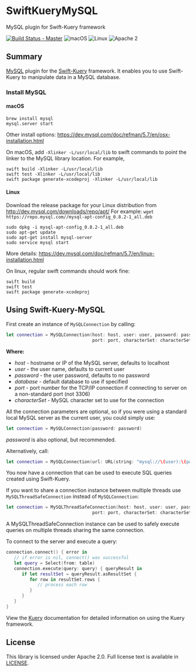 # SwiftKueryMySQL
MySQL plugin for Swift-Kuery framework

[![Build Status - Master](https://travis-ci.org/IBM-Swift/SwiftKueryMySQL.svg?branch=master)](https://travis-ci.org/IBM-Swift/SwiftKueryMySQL)
![macOS](https://img.shields.io/badge/os-Mac%20OS%20X-green.svg?style=flat)
![Linux](https://img.shields.io/badge/os-linux-green.svg?style=flat)
![Apache 2](https://img.shields.io/badge/license-Apache2-blue.svg?style=flat)

## Summary
[MySQL](https://dev.mysql.com/) plugin for the [Swift-Kuery](https://github.com/IBM-Swift/Swift-Kuery) framework. It enables you to use Swift-Kuery to manipulate data in a MySQL database.

### Install MySQL

#### macOS
```
brew install mysql
mysql.server start
```
Other install options: https://dev.mysql.com/doc/refman/5.7/en/osx-installation.html

On macOS, add `-Xlinker -L/usr/local/lib` to swift commands to point the linker to the MySQL library location.
For example,
```
swift build -Xlinker -L/usr/local/lib
swift test -Xlinker -L/usr/local/lib
swift package generate-xcodeproj -Xlinker -L/usr/local/lib
```

#### Linux
Download the release package for your Linux distribution from http://dev.mysql.com/downloads/repo/apt/
For example: `wget https://repo.mysql.com//mysql-apt-config_0.8.2-1_all.deb`
```
sudo dpkg -i mysql-apt-config_0.8.2-1_all.deb
sudo apt-get update
sudo apt-get install mysql-server
sudo service mysql start
```
More details: https://dev.mysql.com/doc/refman/5.7/en/linux-installation.html

On linux, regular swift commands should work fine:
```
swift build
swift test
swift package generate-xcodeproj
```

## Using Swift-Kuery-MySQL

First create an instance of `MySQLConnection` by calling:

```swift
let connection = MySQLConnection(host: host, user: user, password: password, database: database, 
                                 port: port, characterSet: characterSet)
```
**Where:**
- *host* - hostname or IP of the MySQL server, defaults to localhost 
- *user* - the user name, defaults to current user
- *password* - the user password, defaults to no password
- *database* - default database to use if specified
- *port* - port number for the TCP/IP connection if connecting to server on a non-standard port (not 3306)
- *characterSet* - MySQL character set to use for the connection

All the connection parameters are optional, so if you were using a standard local MySQL server as the current user, you could simply use:
```swift
let connection = MySQLConnection(password: password)
```
*password* is also optional, but recommended.

Alternatively, call:
```swift
let connection = MySQLConnection(url: URL(string: "mysql://\(user):\(password)@\(host):\(port)/\(database)")!))
```
You now have a connection that can be used to execute SQL queries created using Swift-Kuery.


If you want to share a connection instance between multiple threads use `MySQLThreadSafeConnection` instead of `MySQLConnection`:
```swift
let connection = MySQLThreadSafeConnection(host: host, user: user, password: password, database: database, 
                                 port: port, characterSet: characterSet)
```
A MySQLThreadSafeConnection instance can be used to safely execute queries on multiple threads sharing the same connection.


To connect to the server and execute a query:
```swift
connection.connect() { error in
   // if error is nil, connect() was successful
   let query = Select(from: table)
   connection.execute(query: query) { queryResult in
      if let resultSet = queryResult.asResultSet {
         for row in resultSet.rows {
            // process each row
         }
      }
   }
}
```

View the [Kuery](https://github.com/IBM-Swift/Swift-Kuery) documentation for detailed information on using the Kuery framework.

## License
This library is licensed under Apache 2.0. Full license text is available in [LICENSE](LICENSE.txt).
